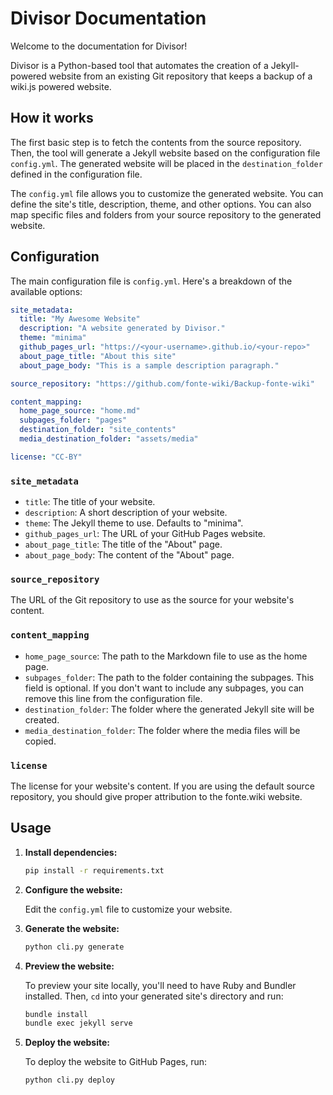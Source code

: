# Divisor Documentation

Welcome to the documentation for Divisor!

Divisor is a Python-based tool that automates the creation of a Jekyll-powered website from an existing Git repository that keeps a backup of a wiki.js powered website.

## How it works

The first basic step is to fetch the contents from the source repository. Then, the tool will generate a Jekyll website based on the configuration file `config.yml`. The generated website will be placed in the `destination_folder` defined in the configuration file.

The `config.yml` file allows you to customize the generated website. You can define the site's title, description, theme, and other options. You can also map specific files and folders from your source repository to the generated website.

## Configuration

The main configuration file is `config.yml`. Here's a breakdown of the available options:

```yaml
site_metadata:
  title: "My Awesome Website"
  description: "A website generated by Divisor."
  theme: "minima"
  github_pages_url: "https://<your-username>.github.io/<your-repo>"
  about_page_title: "About this site"
  about_page_body: "This is a sample description paragraph."

source_repository: "https://github.com/fonte-wiki/Backup-fonte-wiki"

content_mapping:
  home_page_source: "home.md"
  subpages_folder: "pages"
  destination_folder: "site_contents"
  media_destination_folder: "assets/media"

license: "CC-BY"
```

### `site_metadata`

*   `title`: The title of your website.
*   `description`: A short description of your website.
*   `theme`: The Jekyll theme to use. Defaults to "minima".
*   `github_pages_url`: The URL of your GitHub Pages website.
*   `about_page_title`: The title of the "About" page.
*   `about_page_body`: The content of the "About" page.

### `source_repository`

The URL of the Git repository to use as the source for your website's content.

### `content_mapping`

*   `home_page_source`: The path to the Markdown file to use as the home page.
*   `subpages_folder`: The path to the folder containing the subpages. This field is optional. If you don't want to include any subpages, you can remove this line from the configuration file.
*   `destination_folder`: The folder where the generated Jekyll site will be created.
*   `media_destination_folder`: The folder where the media files will be copied.

### `license`

The license for your website's content. If you are using the default source repository, you should give proper attribution to the fonte.wiki website.

## Usage

1.  **Install dependencies:**

    ```bash
    pip install -r requirements.txt
    ```

2.  **Configure the website:**

    Edit the `config.yml` file to customize your website.

3.  **Generate the website:**

    ```bash
    python cli.py generate
    ```

4.  **Preview the website:**

    To preview your site locally, you'll need to have Ruby and Bundler installed. Then, `cd` into your generated site's directory and run:

    ```bash
    bundle install
    bundle exec jekyll serve
    ```

5.  **Deploy the website:**

    To deploy the website to GitHub Pages, run:

    ```bash
    python cli.py deploy
    ```
